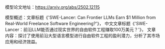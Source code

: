 模型论文地址：https://arxiv.org/abs/2502.12115

模型概述：文章标题《'SWE-Lancer: Can Frontier LLMs Earn $1 Million from Real-World Freelance Software Engineering?'》，
中文文章标题《'SWE-Lancer：前沿LLM能否通过现实世界的自由软件工程赚取100万美元？'》，
文章内容：探讨了使用前沿大型语言模型进行自由软件工程的盈利潜力，分析了其市场应用和经济效益。

